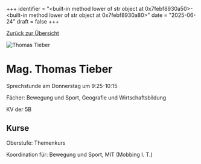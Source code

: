 
+++
identifier = "<built-in method lower of str object at 0x7febf8930a50>-<built-in method lower of str object at 0x7febf8930a80>"
date = "2025-06-24"
draft = false
+++

 [Zurück zur Übersicht](/schule/lehrpersonal/)

<div class="row">
<div class="column">
<img src="/images/personal/Tieber.jpg" alt="Thomas Tieber"> 
</div>
<div class="column">

# Mag. Thomas Tieber 

Sprechstunde am Donnerstag um 9:25-10:15

Fächer: Bewegung und Sport,  Geografie und Wirtschaftsbildung

KV der 5B



## Kurse



Oberstufe: Themenkurs

Koordination für: Bewegung und Sport, MIT (Mobbing I. T.)

</div>
</div> 

